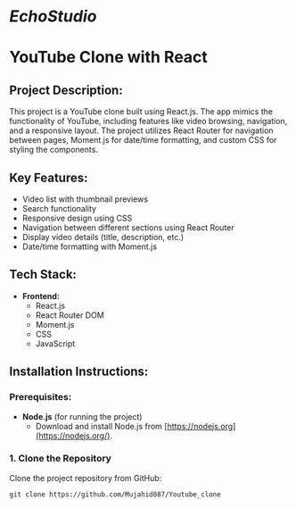 # *EchoStudio*

# YouTube Clone with React

## Project Description:
This project is a YouTube clone built using React.js. The app mimics the functionality of YouTube, including features like video browsing, navigation, and a responsive layout. The project utilizes React Router for navigation between pages, Moment.js for date/time formatting, and custom CSS for styling the components.

## Key Features:
- Video list with thumbnail previews
- Search functionality
- Responsive design using CSS
- Navigation between different sections using React Router
- Display video details (title, description, etc.)
- Date/time formatting with Moment.js

## Tech Stack:
- **Frontend:**
  - React.js
  - React Router DOM
  - Moment.js
  - CSS
  - JavaScript

## Installation Instructions:
### Prerequisites:
- **Node.js** (for running the project)
  - Download and install Node.js from [https://nodejs.org](https://nodejs.org/).

### 1. Clone the Repository
Clone the project repository from GitHub:

```bash
git clone https://github.com/Mujahid087/Youtube_clone






